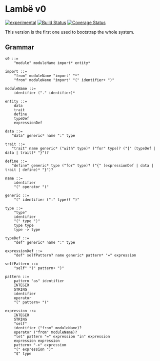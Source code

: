 # Lambë v0

[![experimental](http://badges.github.io/stability-badges/dist/experimental.svg)](http://github.com/badges/stability-badges)
[![Build Status](https://travis-ci.org/d-plaindoux/lambe.svg?branch=master)](https://travis-ci.org/d-plaindoux/lambe?branch=master)
[![Coverage Status](https://coveralls.io/repos/github/d-plaindoux/lambe/badge.svg?branch=master)](https://coveralls.io/github/d-plaindoux/lambe?branch=master)

This version is the first one used to bootstrap the whole system.

## Grammar

```
s0 ::=
    "module" moduleName import* entity*

import ::=
    "from" moduleName "import" "*"
    "from" moduleName "import" "(" identifier+ ")"

moduleName ::=
    identifier ("." identifier)*

entity ::=
    data
    trait
    define
    typeDef
    expressionDef

data ::=
   "data" generic* name ":" type

trait ::=
   "trait" name generic* ("with" type)* ("for" type)? ("{" (typeDef | data | trait)* "}")?

define ::=
   "define" generic* type ("for" type)? ("{" (expressionDef | data | trait | define)* "}")?

name ::=
    identifier
    "(" operator ")"

generic ::=
    "(" identifier (":" type)? ")"

type ::=
    "type"
    identifier
    "(" type ")"
    type type
    type -> type

typeDef ::=
    "def" generic* name ":" type

expressionDef ::=
    "def" selfPattern? name generic* pattern* "=" expression

selfPattern ::=
    "self" "(" pattern+ ")"

pattern ::=
    pattern "as" identifier
    INTEGER
    STRING
    identifier
    operator
    "(" pattern+ ")"

expression ::=
    INTEGER
    STRING
    "self"
    identifier ("from" moduleName)?
    operator ("from" moduleName)?
    "let" pattern "=" expression "in" expression
    expression expression
    pattern+ "->" expression
    "(" expression ")"
    "$" type
```
